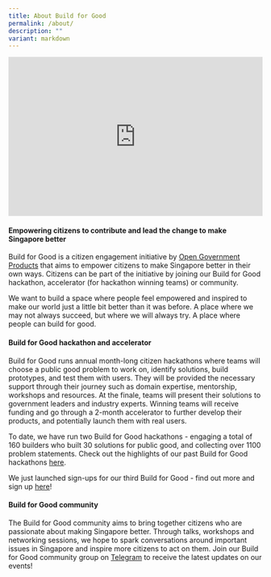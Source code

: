 ```yaml
---
title: About Build for Good
permalink: /about/
description: ""
variant: markdown
---
```

<iframe allowfullscreen="" allow="accelerometer; autoplay; clipboard-write; encrypted-media; gyroscope; picture-in-picture; web-share" frameborder="0" title="YouTube video player" src="https://www.youtube.com/embed/Eb0C0_HE8U8?si=26BenndvvOrUHCan" height="315" width="100%"></iframe>

#### **Empowering citizens to contribute and lead the change to make Singapore better**

Build for Good is a citizen engagement initiative by [Open Government Products](https://open.gov.sg) that aims to empower citizens to make Singapore better in their own ways. Citizens can be part of the initiative by joining our Build for Good hackathon, accelerator (for hackathon winning teams) or community.

We want to build a space where people feel empowered and inspired to make our world just a little bit better than it was before. A place where we may not always succeed, but where we will always try. A place where people can build for good.

#### Build for Good hackathon and accelerator

Build for Good runs annual month-long citizen hackathons where teams will choose a public good problem to work on, identify solutions, build prototypes, and test them with users. They will be provided the necessary support through their journey such as domain expertise, mentorship, workshops and resources. At the finale, teams will present their solutions to government leaders and industry experts. Winning teams will receive funding and go through a 2-month accelerator to further develop their products, and potentially launch them with real users. 

To date, we have run two Build for Good hackathons - engaging a total of 160 builders who built 30 solutions for public good, and collecting over 1100 problem statements. Check out the highlights of our past Build for Good hackathons [here](bfg-environment).

We just launched sign-ups for our third Build for Good - find out more and sign up [here](/builder)!

#### Build for Good community

The Build for Good community aims to bring together citizens who are passionate about making Singapore better. Through talks, workshops and networking sessions, we hope to spark conversations around important issues in Singapore and inspire more citizens to act on them. Join our Build for Good community group on [Telegram](go.gov.sg/bfgcommunity) to receive the latest updates on our events!